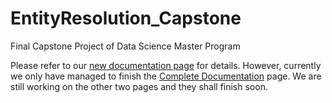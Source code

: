 # EntityResolution_Capstone
Final Capstone Project of Data Science Master Program

Please refer to our [new documentation page](https://terry1004.github.io/EntityResolution_Capstone/) for details. However, currently we only have managed to finish the [Complete Documentation](https://terry1004.github.io/EntityResolution_Capstone/complete_doc.html) page. We are still working on the other two pages and they shall finish soon.